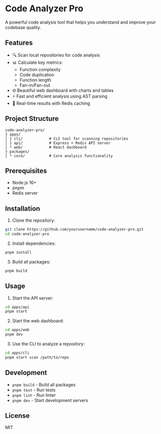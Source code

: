 # Code Analyzer Pro

A powerful code analysis tool that helps you understand and improve your codebase quality.

## Features

- 🔍 Scan local repositories for code analysis
- 📊 Calculate key metrics:
  - Function complexity
  - Code duplication
  - Function length
  - Fan-in/Fan-out
- 🌐 Beautiful web dashboard with charts and tables
- ⚡ Fast and efficient analysis using AST parsing
- 🔄 Real-time results with Redis caching

## Project Structure

```
code-analyzer-pro/
├ apps/
│ ├ cli/            # CLI tool for scanning repositories
│ ├ api/            # Express + Redis API server
│ └ web/            # React dashboard
├ packages/
│ └ core/           # Core analysis functionality
```

## Prerequisites

- Node.js 16+
- pnpm
- Redis server

## Installation

1. Clone the repository:
```bash
git clone https://github.com/yourusername/code-analyzer-pro.git
cd code-analyzer-pro
```

2. Install dependencies:
```bash
pnpm install
```

3. Build all packages:
```bash
pnpm build
```

## Usage

1. Start the API server:
```bash
cd apps/api
pnpm start
```

2. Start the web dashboard:
```bash
cd apps/web
pnpm dev
```

3. Use the CLI to analyze a repository:
```bash
cd apps/cli
pnpm start scan /path/to/repo
```

## Development

- `pnpm build` - Build all packages
- `pnpm test` - Run tests
- `pnpm lint` - Run linter
- `pnpm dev` - Start development servers

## License

MIT 